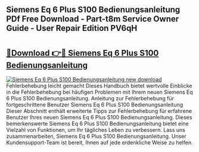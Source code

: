 ## Siemens Eq 6 Plus S100 Bedienungsanleitung PDf Free Download - Part-t8m Service Owner Guide - User Repair Edition PV6qH

# <h2><a href="http://df3gkg.blite.top/?on=Siemens+Eq+6+Plus+S100+Bedienungsanleitung">🔗Download 👉🔴 Siemens Eq 6 Plus S100 Bedienungsanleitung</a></h2>

[![Siemens Eq 6 Plus S100 Bedienungsanleitung new download](https://i.imgur.com/lujVjoI.png)](http://df3gkg.blite.top/?on=Siemens+Eq+6+Plus+S100+Bedienungsanleitung)
Fehlerbehebung leicht gemacht Dieses Handbuch bietet wertvolle Einblicke in die Fehlerbehebung bei häufigen Problemen mit Ihrem neuen Siemens Eq 6 Plus S100 Bedienungsanleitung. Anleitung zur Fehlerbehebung für fortgeschrittene Benutzer Siemens Eq 6 Plus S100 Bedienungsanleitung Dieser Abschnitt enthält erweiterte Tipps zur Fehlerbehebung für erfahrene Benutzer Ihres neuen Siemens Eq 6 Plus S100 Bedienungsanleitung. Dieses bemerkenswerte Siemens Eq 6 Plus S100 Bedienungsanleitung bietet eine Vielzahl von Funktionen, um Ihr tägliches Leben zu verbessern. Lass uns zusammenarbeiten, Siemens Eq 6 Plus S100 Bedienungsanleitung. Unser Kundensupport-Team ist bereit, Ihnen auf jede erdenkliche Weise zu helfen.
